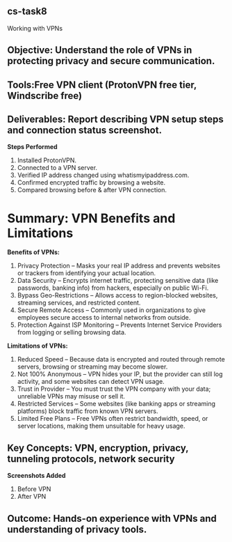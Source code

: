 ## cs-task8
Working with VPNs 

## Objective: Understand the role of VPNs in protecting privacy and secure communication.
## Tools:Free VPN client (ProtonVPN free tier, Windscribe free)
## Deliverables: Report describing VPN setup steps and connection status screenshot.


**Steps Performed**
1. Installed ProtonVPN.
2. Connected to a VPN server.
3. Verified IP address changed using whatismyipaddress.com.
4. Confirmed encrypted traffic by browsing a website.
5. Compared browsing before & after VPN connection.


# Summary: VPN Benefits and Limitations

**Benefits of VPNs:**
1. Privacy Protection – Masks your real IP address and prevents websites or trackers from identifying your actual location.
2. Data Security – Encrypts internet traffic, protecting sensitive data (like passwords, banking info) from hackers, especially on public Wi-Fi.
3. Bypass Geo-Restrictions – Allows access to region-blocked websites, streaming services, and restricted content.
4. Secure Remote Access – Commonly used in organizations to give employees secure access to internal networks from outside.
5. Protection Against ISP Monitoring – Prevents Internet Service Providers from logging or selling browsing data.

**Limitations of VPNs:**
1. Reduced Speed – Because data is encrypted and routed through remote servers, browsing or streaming may become slower.
2. Not 100% Anonymous – VPN hides your IP, but the provider can still log activity, and some websites can detect VPN usage.
3. Trust in Provider – You must trust the VPN company with your data; unreliable VPNs may misuse or sell it.
4. Restricted Services – Some websites (like banking apps or streaming platforms) block traffic from known VPN servers.
5. Limited Free Plans – Free VPNs often restrict bandwidth, speed, or server locations, making them unsuitable for heavy usage.

## Key Concepts: VPN, encryption, privacy, tunneling protocols, network security

**Screenshots Added**
1. Before VPN
2. After VPN

## Outcome: Hands-on experience with VPNs and understanding of privacy tools.
